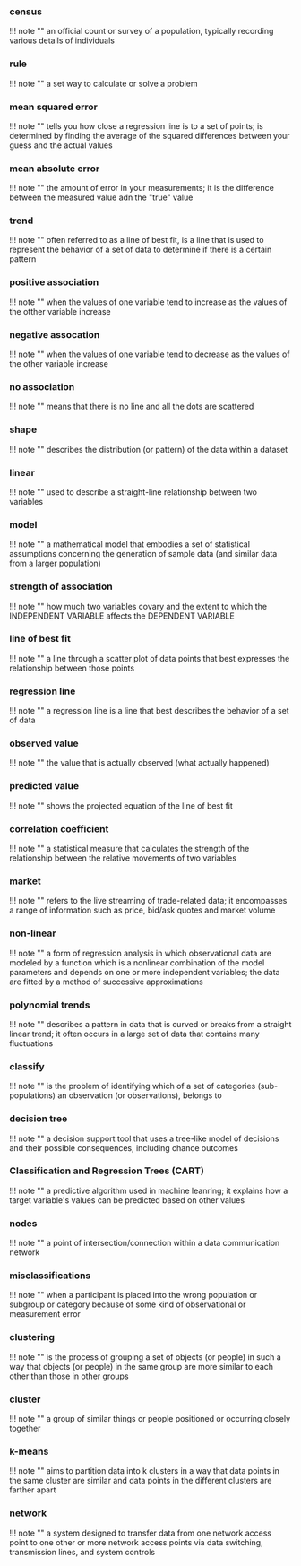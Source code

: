 ### census

!!! note ""
    an official count or survey of a population, typically recording various details of individuals

### rule

!!! note ""
    a set way to calculate or solve a problem

### mean squared error

!!! note ""
    tells you how close a regression line is to a set of points; is determined by finding the average of the squared differences between your guess and the actual values

### mean absolute error

!!! note ""
    the amount of error in your measurements; it is the difference between the measured value adn the "true" value

### trend

!!! note ""
    often referred to as a line of best fit, is a line that is used to represent the behavior of a set of data to determine if there is a certain pattern

### positive association

!!! note ""
    when the values of one variable tend to increase as the values of the otther variable increase

### negative assocation

!!! note ""
    when the values of one variable tend to decrease as the values of the other variable increase

### no association

!!! note ""
    means that there is no line and all the dots are scattered

### shape

!!! note ""
    describes the distribution (or pattern) of the data within a dataset

### linear

!!! note ""
    used to describe a straight-line relationship between two variables

### model

!!! note ""
    a mathematical model that embodies a set of statistical assumptions concerning the generation of sample data (and similar data from a larger population)

### strength of association

!!! note ""
    how much two variables covary and the extent to which the INDEPENDENT VARIABLE affects the DEPENDENT VARIABLE

### line of best fit

!!! note ""
    a line through a scatter plot of data points that best expresses the relationship between those points

### regression line

!!! note ""
    a regression line is a line that best describes the behavior of a set of data

### observed value

!!! note ""
    the value that is actually observed (what actually happened)

### predicted value

!!! note ""
    shows the projected equation of the line of best fit

### correlation coefficient

!!! note ""
    a statistical measure that calculates the strength of the relationship between the relative movements of two variables

### market

!!! note ""
    refers to the live streaming of trade-related data; it encompasses a range of information such as price, bid/ask quotes and market volume

### non-linear

!!! note ""
    a form of regression analysis in which observational data are modeled by a function which is a nonlinear combination of the model parameters and depends on one or more independent variables; the data are fitted by a method of successive approximations

### polynomial trends

!!! note ""
    describes a pattern in data that is curved or breaks from a straight linear trend; it often occurs in a large set of data that contains many fluctuations

### classify

!!! note ""
    is the problem of identifying which of a set of categories (sub-populations) an observation (or observations), belongs to

### decision tree

!!! note ""
    a decision support tool that uses a tree-like model of decisions and their possible consequences, including chance outcomes

### Classification and Regression Trees (CART)

!!! note ""
    a predictive algorithm used in machine leanring; it explains how a target variable's values can be predicted based on other values

### nodes

!!! note ""
    a point of intersection/connection within a data communication network

### misclassifications

!!! note ""
    when a participant is placed into the wrong population or subgroup or category because of some kind of observational or measurement error

### clustering

!!! note ""
    is the process of grouping a set of objects (or people) in such a way that objects (or people) in the same group are  more similar to each other than those in other groups

### cluster

!!! note ""
    a group of similar things or people positioned or occurring closely together

### k-means

!!! note ""
    aims to partition data into k clusters in a way that data points in the same cluster are similar and data points in the different clusters are farther apart

### network

!!! note ""
    a system designed to transfer data from one network access point to one other or more network access points via data switching, transmission lines, and system controls